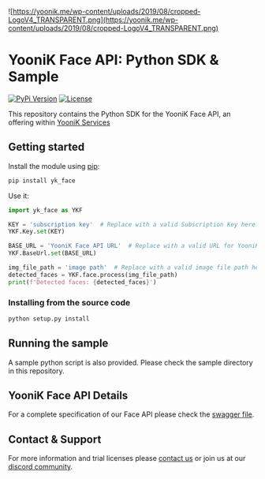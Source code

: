 
![https://yoonik.me/wp-content/uploads/2019/08/cropped-LogoV4_TRANSPARENT.png](https://yoonik.me/wp-content/uploads/2019/08/cropped-LogoV4_TRANSPARENT.png)

# YooniK Face API: Python SDK & Sample

[![PyPi Version](https://img.shields.io/pypi/v/yk_face.svg)](https://pypi.org/project/yk-face/)
[![License](https://img.shields.io/pypi/l/yk_face.svg)](https://github.com/dev-yoonik/YK-Face-Python/blob/master/LICENSE)

This repository contains the Python SDK for the YooniK Face API, an offering within [YooniK Services](https://yoonik.me)

## Getting started

Install the module using [pip](https://pypi.python.org/pypi/pip/):

```bash
pip install yk_face
```

Use it:

```python
import yk_face as YKF

KEY = 'subscription key'  # Replace with a valid Subscription Key here.
YKF.Key.set(KEY)

BASE_URL = 'YooniK Face API URL'  # Replace with a valid URL for YooniK Face API.
YKF.BaseUrl.set(BASE_URL)

img_file_path = 'image path'  # Replace with a valid image file path here.
detected_faces = YKF.face.process(img_file_path)
print(f'Detected faces: {detected_faces}')
```

### Installing from the source code

```bash
python setup.py install
```

## Running the sample

A sample python script is also provided. Please check the sample directory in this repository.

## YooniK Face API Details

For a complete specification of our Face API please check the [swagger file](https://dev-yoonik.github.io/YK-Face-Documentation/).


## Contact & Support

For more information and trial licenses please [contact us](mailto:tech@yoonik.me) or join us at our [discord community](https://discord.gg/SqHVQUFNtN).




